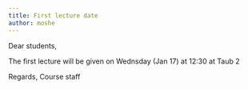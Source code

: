 ```yaml
---
title: First lecture date
author: moshe
---
```

Dear students,

The first lecture will be given on Wednsday (Jan 17) at 12:30 at Taub 2

Regards,
Course staff

